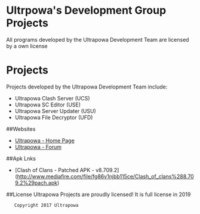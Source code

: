 # Ultrpowa's Development Group Projects

All programs developed by the Ultrapowa Development Team are licensed by a own license

# Projects

Projects developed by the Ultrapowa Development Team include:  

* Ultrapowa Clash Server   (UCS)  
* Ultrapowa SC Editor      (USE)  
* Ultrapowa Server Updater (USU)  
* Ultrapowa File Decryptor (UFD)

##Websites

* [Ultrapowa - Home Page](http://ultrapowa.com/)
* [Ultrapowa - Forum](http://ultrapowa.com/forum)

##Apk Lnks

* [Clash of Clans - Patched APK - v8.709.2] (http://www.mediafire.com/file/fg86v1njbb115ce/Clash_of_clans%288.709.2%29pach.apk)


##License
Ultrapowa Projects are proudly licensed! It is full license in 2019

```
   Copyright 2017 Ultrapowa

